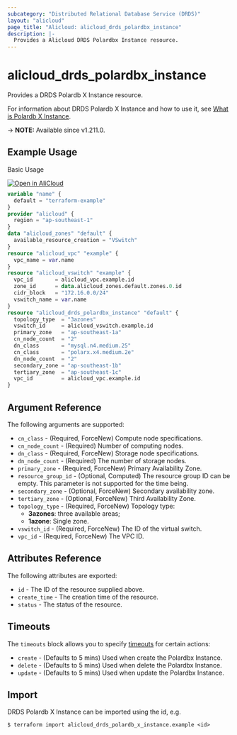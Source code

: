 ```yaml
---
subcategory: "Distributed Relational Database Service (DRDS)"
layout: "alicloud"
page_title: "Alicloud: alicloud_drds_polardbx_instance"
description: |-
  Provides a Alicloud DRDS Polardbx Instance resource.
---
```


# alicloud_drds_polardbx_instance

Provides a DRDS Polardb X Instance resource.

For information about DRDS Polardb X Instance and how to use it, see [What is Polardb X Instance](https://www.alibabacloud.com/help/en/polardb/polardb-for-xscale/api-createdbinstance-1).

-> **NOTE:** Available since v1.211.0.

## Example Usage

Basic Usage

<div style="display: block;margin-bottom: 40px;"><div class="oics-button" style="float: right;position: absolute;margin-bottom: 10px;">
  <a href="https://api.aliyun.com/terraform?resource=alicloud_drds_polardbx_instance&exampleId=fbf375da-c462-25f1-a343-5a1971bc805bcf3c5f9b&activeTab=example&spm=docs.r.drds_polardbx_instance.0.fbf375dac4&intl_lang=EN_US" target="_blank">
    <img alt="Open in AliCloud" src="https://img.alicdn.com/imgextra/i1/O1CN01hjjqXv1uYUlY56FyX_!!6000000006049-55-tps-254-36.svg" style="max-height: 44px; max-width: 100%;">
  </a>
</div></div>

```terraform
variable "name" {
  default = "terraform-example"
}
provider "alicloud" {
  region = "ap-southeast-1"
}
data "alicloud_zones" "default" {
  available_resource_creation = "VSwitch"
}
resource "alicloud_vpc" "example" {
  vpc_name = var.name
}
resource "alicloud_vswitch" "example" {
  vpc_id       = alicloud_vpc.example.id
  zone_id      = data.alicloud_zones.default.zones.0.id
  cidr_block   = "172.16.0.0/24"
  vswitch_name = var.name
}
resource "alicloud_drds_polardbx_instance" "default" {
  topology_type  = "3azones"
  vswitch_id     = alicloud_vswitch.example.id
  primary_zone   = "ap-southeast-1a"
  cn_node_count  = "2"
  dn_class       = "mysql.n4.medium.25"
  cn_class       = "polarx.x4.medium.2e"
  dn_node_count  = "2"
  secondary_zone = "ap-southeast-1b"
  tertiary_zone  = "ap-southeast-1c"
  vpc_id         = alicloud_vpc.example.id
}
```

## Argument Reference

The following arguments are supported:
* `cn_class` - (Required, ForceNew) Compute node specifications.
* `cn_node_count` - (Required) Number of computing nodes.
* `dn_class` - (Required, ForceNew) Storage node specifications.
* `dn_node_count` - (Required) The number of storage nodes.
* `primary_zone` - (Required, ForceNew) Primary Availability Zone.
* `resource_group_id` - (Optional, Computed) The resource group ID can be empty. This parameter is not supported for the time being.
* `secondary_zone` - (Optional, ForceNew) Secondary availability zone.
* `tertiary_zone` - (Optional, ForceNew) Third Availability Zone.
* `topology_type` - (Required, ForceNew) Topology type:
  - **3azones**: three available areas;
  - **1azone**: Single zone.
* `vswitch_id` - (Required, ForceNew) The ID of the virtual switch.
* `vpc_id` - (Required, ForceNew) The VPC ID.

## Attributes Reference

The following attributes are exported:
* `id` - The ID of the resource supplied above.
* `create_time` - The creation time of the resource.
* `status` - The status of the resource.

## Timeouts

The `timeouts` block allows you to specify [timeouts](https://www.terraform.io/docs/configuration-0-11/resources.html#timeouts) for certain actions:
* `create` - (Defaults to 5 mins) Used when create the Polardbx Instance.
* `delete` - (Defaults to 5 mins) Used when delete the Polardbx Instance.
* `update` - (Defaults to 5 mins) Used when update the Polardbx Instance.

## Import

DRDS Polardb X Instance can be imported using the id, e.g.

```shell
$ terraform import alicloud_drds_polardb_x_instance.example <id>
```